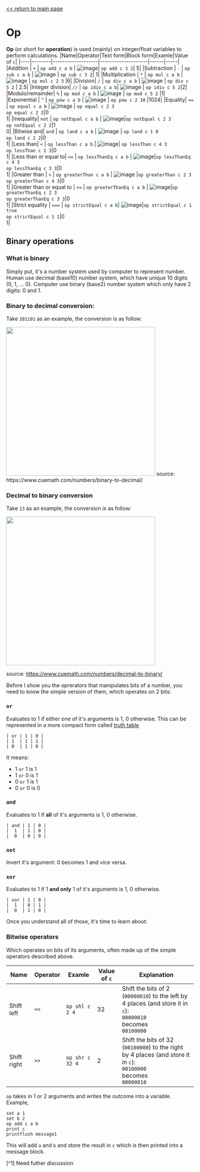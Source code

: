 [<< return to main page](../README.md)
# Op

**Op** (or short for **operation**) is used (mainly) on integer/float variables to perform calculations.
|Name|Operator|Text form|Block form|Examle|Value of `c`|
|----|--------|-------------------|--------------------|------|-----|
|Addition | `+` | `op add c a b` | ![image](https://user-images.githubusercontent.com/94273523/154839380-4ba4907d-0b36-4402-97b4-6b81e43a65da.png)| `op add c 3 2`| 5|
|Subtraction | `-` | `op sub c a b` | ![image](https://user-images.githubusercontent.com/94273523/154839396-7b90dd30-c9a6-457e-a67f-4995289d3ee0.png) | `op sub c 3 2`| 1|
|Multiplication | `*` | `op mul c a b` | ![image](https://user-images.githubusercontent.com/94273523/154839416-4a44aef5-0aa6-45d2-8997-90d511d10858.png) | `op mul c 2 3` |6|
|Division| `/` | `op div c a b` | ![image](https://user-images.githubusercontent.com/94273523/154839886-fad107d7-044b-4c93-9507-afc215d61d5b.png) | `op div c 5 2` | 2.5|
|Integer division| `//` | `op idiv c a b`| ![image](https://user-images.githubusercontent.com/94273523/154840014-abf42cf2-0ecf-4c5e-af64-7141bae21d54.png) | `op idiv c 5 2`|2|
|Modulo/remainder| `%` | `op mod c a b` | ![image](https://user-images.githubusercontent.com/94273523/154840023-4ae73f76-a911-4377-88ea-8a0ca4c6ccdc.png) | `op mod c 5 2` |1|
|Exponential | `^` | `op pow c a b` | ![image](https://user-images.githubusercontent.com/94273523/154840035-35e69645-e750-41fd-aa78-80bfe84f8348.png) | `op pow c 2 10` |1024|
|Equality| `==` | `op equal c a b` | ![image](https://user-images.githubusercontent.com/94273523/154840048-aff01cd8-6809-4a7b-b24e-c4b4b023c57f.png) | `op equal c 2 3`<br>`op equal c 2 2`|0<br>1|
|Inequality| `not` | `op notEqual c a b` | ![image](https://user-images.githubusercontent.com/94273523/154840063-a1809838-e8cc-41aa-b167-d04c7548389f.png)|`op notEqual c 2 3`<br>`op notEqual c 2 2`|1<br>0|
|Bitwise and| `and` | `op land c a b` | ![image](https://user-images.githubusercontent.com/94273523/154840570-37a7aad1-3bdc-4c93-84ac-57e44f51f48d.png) | `op land c 1 0 `<br>`op land c 2 2`|0<br>1|
|Less than| `<` | `op lessThan c a b` | ![image](https://user-images.githubusercontent.com/94273523/154840973-585b6782-5fc8-4803-a20e-00cf01c34f10.png)| `op lessThan c 4 3`<br>`op lessThan c 2 3`|0<br>1|
|Less than or equal to| `<=` | `op lessThanEq c a b` | ![image](https://user-images.githubusercontent.com/94273523/154879553-52646911-75ca-44f5-aaa2-e66326441e1e.png)|`op lessThanEq c 4 3`<br>`op lessThanEq c 3 3`|0<br>1|
|Greater than | `>` | `op greaterThan c a b` | ![image](https://user-images.githubusercontent.com/94273523/154879929-8fcac898-ed32-4bc2-9927-7a5e6798cfdc.png) |`op greaterThan c 2 3`<br>`op greaterThan c 4 3`|0<br>1|
|Greater than or equal to | `>=` | `op greaterThanEq c a b` | ![image](https://user-images.githubusercontent.com/94273523/154880203-875c9c13-f533-4b87-9567-309ef372ff1b.png)|`op greaterThanEq c 2 3`<br>`op greaterThanEq c 3 3`|0<br>1|
|Strict equality | `===` | `op strictEqual c a b`| ![image](https://user-images.githubusercontent.com/94273523/154880583-118e117b-289e-4920-b28e-ade70b26a74a.png)|`op strictEqual c 1 true`<br>`op strictEqual c 1 1`|0<br>1|

## Binary operations

### What is binary
Simply put, it's a number system used by computer to represent number. Human use decimal (base10) number system, which have unique 10 digits (0, 1, ... 0).
Computer use binary (base2) number system which only have 2 digits: 0 and 1.

### Binary to decimal conversion:
Take `101101` as an example, the conversion is as follow:

<img height=400 src="https://user-images.githubusercontent.com/94273523/154889433-1d810ffa-5675-4508-ab24-4516d732ab3a.png" />
source: https://www.cuemath.com/numbers/binary-to-decimal/

### Decimal to binary conversion
Take `13` as an example, the conversion is as follow:

<img height=400 src="https://user-images.githubusercontent.com/94273523/154890032-b8ae8ecf-0d95-4c53-84c1-a0ee6140950e.png" />

source: https://www.cuemath.com/numbers/decimal-to-binary/

Before I show you the oprerators that manipulates bits of a number, you need to know the simple version of them, which
operates on 2 bits:

### `or`
Evaluates to 1 if either one of it's arguments is 1, 0 otherwise. This can be
represented in a more compact form called [truth table](https://en.wikipedia.org/wiki/Truth_table)

```
| or | 1 | 0 |
| 1  | 1 | 1 |
| 0  | 1 | 0 |
```
It means:
* 1 `or` 1 is 1
* 1 `or` 0 is 1
* 0 `or` 1 is 1
* 0 `or` 0 is 0

### `and`
Evaluates to 1 if **all** of it's arguments is 1, 0 otherwise.
 ```
| and | 1 | 0 |
|  1  | 1 | 0 |
|  0  | 0 | 0 |
```

### `not`
Invert it's argument: 0 becomes 1 and vice versa.

### `xor`
Evaluates to 1 if 1 **and only** 1 of it's arguments is 1, 0 otherwise.
 ```
| xor | 1 | 0 |
|  1  | 0 | 1 |
|  0  | 1 | 0 |
```

Once you understand all of those, it's time to learn about:

### Bitwise operators

Which operates on bits of its arguments, often made up of the simple operators described above.

|Name|Operator|Examle|Value of `c`|Explanation|
|----|--------|------|------------|-----------|
|Shift left | `<<` | `op shl c 2 4` |32|Shift the bits of 2 (`00000010`) to the left by 4 places (and store it in `c`):<br>`00000010`<br>becomes<br>`00100000`|
|Shift right| `>>` | `op shr c 32 4`|2|Shift the bits of 32 (`00100000`) to the right by 4 places (and store it in `c`):<br>`00100000`<br>becomes<br>`00000010`|




`op` takes in 1 or 2 arguments and writes the outcome into a variable. Example,
```
set a 1
set b 2
op add c a b
print c
printflush message1
```
This will add `a` and `b` and store the result in `c` which is then printed into a message block.

[^1] Need futher discussion
